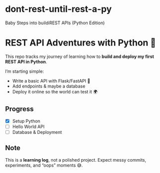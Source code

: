 # dont-rest-until-rest-a-py
Baby Steps into buildiREST APIs (Python Edition)



# REST API Adventures with Python 🚀  

This repo tracks my journey of learning how to **build and deploy my first REST API in Python**.  

I’m starting simple:  
- Write a basic API with Flask/FastAPI 🐍  
- Add endpoints & maybe a database  
- Deploy it online so the world can test it 🌍  

## Progress
- [x] Setup Python  
- [ ] Hello World API  
- [ ] Database & Deployment  

## Note  
This is a **learning log**, not a polished project. Expect messy commits, experiments, and “oops” moments 😅.  


